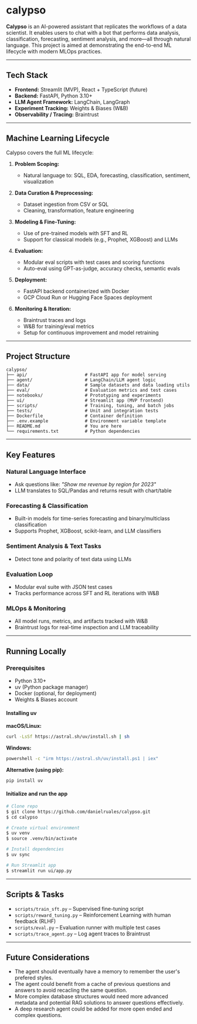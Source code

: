 # calypso

**Calypso** is an AI-powered assistant that replicates the workflows of a data scientist. It enables users to chat with a bot that performs data analysis, classification, forecasting, sentiment analysis, and more—all through natural language. This project is aimed at demonstrating the end-to-end ML lifecycle with modern MLOps practices.

---

## Tech Stack

- **Frontend:** Streamlit (MVP), React + TypeScript (future)
- **Backend:** FastAPI, Python 3.10+
- **LLM Agent Framework:** LangChain, LangGraph
- **Experiment Tracking:** Weights & Biases (W&B)
- **Observability / Tracing:** Braintrust

---

## Machine Learning Lifecycle

Calypso covers the full ML lifecycle:

1. **Problem Scoping:**
   - Natural language to: SQL, EDA, forecasting, classification, sentiment, visualization

2. **Data Curation & Preprocessing:**
   - Dataset ingestion from CSV or SQL
   - Cleaning, transformation, feature engineering

3. **Modeling & Fine-Tuning:**
   - Use of pre-trained models with SFT and RL
   - Support for classical models (e.g., Prophet, XGBoost) and LLMs

4. **Evaluation:**
   - Modular eval scripts with test cases and scoring functions
   - Auto-eval using GPT-as-judge, accuracy checks, semantic evals

5. **Deployment:**
   - FastAPI backend containerized with Docker
   - GCP Cloud Run or Hugging Face Spaces deployment

6. **Monitoring & Iteration:**
   - Braintrust traces and logs
   - W&B for training/eval metrics
   - Setup for continuous improvement and model retraining

---

## Project Structure

```
calypso/
├── api/                      # FastAPI app for model serving
├── agent/                    # LangChain/LLM agent logic
├── data/                     # Sample datasets and data loading utils
├── eval/                     # Evaluation metrics and test cases
├── notebooks/                # Prototyping and experiments
├── ui/                       # Streamlit app (MVP frontend)
├── scripts/                  # Training, tuning, and batch jobs
├── tests/                    # Unit and integration tests
├── Dockerfile                # Container definition
├── .env.example              # Environment variable template
├── README.md                 # You are here
└── requirements.txt          # Python dependencies
```

---

## Key Features

### Natural Language Interface
- Ask questions like: *"Show me revenue by region for 2023"*
- LLM translates to SQL/Pandas and returns result with chart/table

### Forecasting & Classification
- Built-in models for time-series forecasting and binary/multiclass classification
- Supports Prophet, XGBoost, scikit-learn, and LLM classifiers

### Sentiment Analysis & Text Tasks
- Detect tone and polarity of text data using LLMs

### Evaluation Loop
- Modular eval suite with JSON test cases
- Tracks performance across SFT and RL iterations with W&B

### MLOps & Monitoring
- All model runs, metrics, and artifacts tracked with W&B
- Braintrust logs for real-time inspection and LLM traceability

---

## Running Locally

### Prerequisites
- Python 3.10+
- uv (Python package manager)
- Docker (optional, for deployment)
- Weights & Biases account

#### Installing uv

**macOS/Linux:**
```bash
curl -LsSf https://astral.sh/uv/install.sh | sh
```

**Windows:**
```bash
powershell -c "irm https://astral.sh/uv/install.ps1 | iex"
```

**Alternative (using pip):**
```bash
pip install uv
```

#### Initialize and run the app

```bash
# Clone repo
$ git clone https://github.com/danielruales/calypso.git
$ cd calypso

# Create virtual environment
$ uv venv
$ source .venv/bin/activate

# Install dependencies
$ uv sync

# Run Streamlit app
$ streamlit run ui/app.py
```

---

## Scripts & Tasks

- `scripts/train_sft.py` – Supervised fine-tuning script
- `scripts/reward_tuning.py` – Reinforcement Learning with human feedback (RLHF)
- `scripts/eval.py` – Evaluation runner with multiple test cases
- `scripts/trace_agent.py` – Log agent traces to Braintrust

---

## Future Considerations

- The agent should eventually have a memory to remember the user's prefered styles.
- The agent could benefit from a cache of previous questions and answers to avoid recacling the same question.
- More complex database structures would need more advanced metadata and potential RAG solutions to answer questions effectively.
- A deep research agent could be added for more open ended and complex questions.